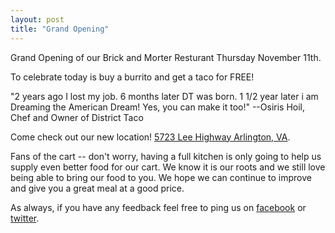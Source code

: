 ```yaml
---
layout: post
title: "Grand Opening"
---
```


Grand Opening of our Brick and Morter Resturant Thursday November 11th.

To celebrate today is buy a burrito and get a taco for FREE!

"2 years ago I lost my job. 6 months later DT was born. 1 1/2 year later i am Dreaming the American Dream! Yes, you can make it too!" --Osiris Hoil, Chef and Owner of District Taco

Come check out our new location! [5723 Lee Highway Arlington, VA](http://maps.google.com/maps?f=q&source=s_q&hl=en&geocode=&q=district+taco&sll=37.0625,-95.677068&sspn=53.167773,64.775391&ie=UTF8&hq=district+taco&hnear=&z=13&iwloc=A).

Fans of the cart -- don't worry, having a full kitchen is only going to help us supply even better food for our cart. We know it is our roots and we still love being able to bring our food to you. We hope we can continue to improve and give you a great meal at a good price.

As always, if you have any feedback feel free to ping us on [facebook](http://facebook.com/districttaco) or [twitter](http://twitter.com/districttaco/).
